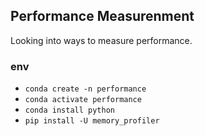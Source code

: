 ## Performance Measurenment

Looking into ways to measure performance.

### env

- `conda create -n performance`
- `conda activate performance`
- `conda install python`
- `pip install -U memory_profiler`